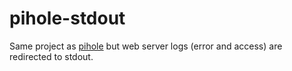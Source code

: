 # pihole-stdout

Same project as [pihole](https://github.com/pi-hole/docker-pi-hole) but web server logs (error and access) are redirected to stdout.

